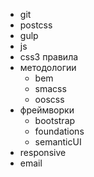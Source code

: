 - git
- postcss
- gulp
- js
- css3 правила
- методологии
  - bem
  - smacss
  - ooscss
- фреймворки
  - bootstrap
  - foundations
  - semanticUI
- responsive
- email
